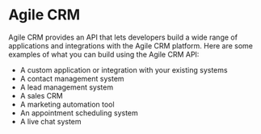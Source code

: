 # Agile CRM

Agile CRM provides an API that lets developers build a wide range of
applications and integrations with the Agile CRM platform. Here are some
examples of what you can build using the Agile CRM API:

- A custom application or integration with your existing systems
- A contact management system
- A lead management system
- A sales CRM
- A marketing automation tool
- An appointment scheduling system
- A live chat system
